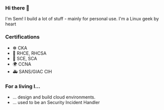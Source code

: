 ### Hi there 👋

I'm Sem! I build a lot of stuff - mainly for personal use.
I'm a Linux geek by heart

### Certifications

- :wheel_of_dharma: CKA
- :tophat: RHCE, RHCSA
- :lizard: SCE, SCA
- :earth_africa: CCNA
- :ambulance: SANS/GIAC CIH


### For a living I...
- ... design and build cloud environments.
- ... used to be an Security Incident Handler

